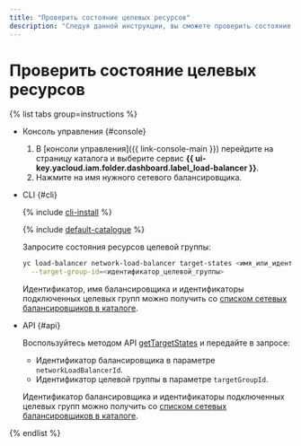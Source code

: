 ```yaml
---
title: "Проверить состояние целевых ресурсов"
description: "Следуя данной инструкции, вы сможете проверить состояние целевых ресурсов."
---
```


# Проверить состояние целевых ресурсов

{% list tabs group=instructions %}

- Консоль управления {#console}

  1. В [консоли управления]({{ link-console-main }}) перейдите на страницу каталога и выберите сервис **{{ ui-key.yacloud.iam.folder.dashboard.label_load-balancer }}**.
  1. Нажмите на имя нужного сетевого балансировщика.

- CLI {#cli}
  
  {% include [cli-install](../../_includes/cli-install.md) %}
  
  {% include [default-catalogue](../../_includes/default-catalogue.md) %}
  
  Запросите состояния ресурсов целевой группы:
  
  ```bash
  yc load-balancer network-load-balancer target-states <имя_или_идентификатор_балансировщика> \
    --target-group-id=<идентификатор_целевой_группы>
  ```

  Идентификатор, имя балансировщика и идентификаторы подключенных целевых групп можно получить со [списком сетевых балансировщиков в каталоге](load-balancer-list.md#list).

- API {#api}

  Воспользуйтесь методом API [getTargetStates](../api-ref/NetworkLoadBalancer/getTargetStates.md) и передайте в запросе:

  * Идентификатор балансировщика в параметре `networkLoadBalancerId`.
  * Идентификатор целевой группы в параметре `targetGroupId`.

  Идентификатор балансировщика и идентификаторы подключенных целевых групп можно получить со [списком сетевых балансировщиков в каталоге](load-balancer-list.md#list).

{% endlist %}
